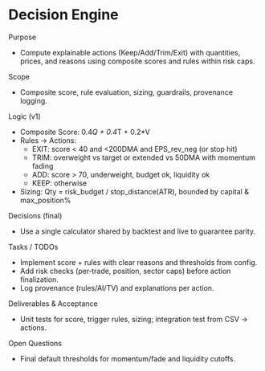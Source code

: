 # Decision Engine

Purpose

- Compute explainable actions (Keep/Add/Trim/Exit) with quantities, prices, and reasons using composite scores and rules within risk caps.

Scope

- Composite score, rule evaluation, sizing, guardrails, provenance logging.

Logic (v1)

- Composite Score: 0.4*Q + 0.4*T + 0.2*V
- Rules → Actions:
  - EXIT: score < 40 and <200DMA and EPS_rev_neg (or stop hit)
  - TRIM: overweight vs target or extended vs 50DMA with momentum fading
  - ADD: score > 70, underweight, budget ok, liquidity ok
  - KEEP: otherwise
- Sizing: Qty = risk_budget / stop_distance(ATR), bounded by capital & max_position%

Decisions (final)

- Use a single calculator shared by backtest and live to guarantee parity.

Tasks / TODOs

- Implement score + rules with clear reasons and thresholds from config.
- Add risk checks (per‑trade, position, sector caps) before action finalization.
- Log provenance (rules/AI/TV) and explanations per action.

Deliverables & Acceptance

- Unit tests for score, trigger rules, sizing; integration test from CSV → actions.

Open Questions

- Final default thresholds for momentum/fade and liquidity cutoffs.

